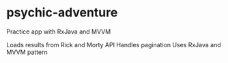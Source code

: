 # psychic-adventure
Practice app with RxJava and MVVM

Loads results from Rick and Morty API
Handles pagination
Uses RxJava and MVVM pattern
